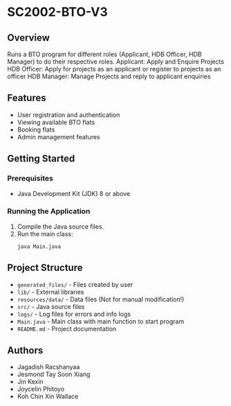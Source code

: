 # SC2002-BTO-V3

## Overview

Runs a BTO program for different roles (Applicant, HDB Officer, HDB Manager) to do their respective roles.
Applicant: Apply and Enquire Projects
HDB Officer: Apply for projects as an applicant or register to projects as an officer
HDB Manager: Manage Projects and reply to applicant enquiries

## Features

- User registration and authentication
- Viewing available BTO flats
- Booking flats
- Admin management features

## Getting Started

### Prerequisites

- Java Development Kit (JDK) 8 or above

### Running the Application

1. Compile the Java source files.
2. Run the main class:
   ```
   java Main.java
   ```

## Project Structure

- `generated_files/` - Files created by user
- `lib/` - External libraries
- `resources/data/` - Data files (Not for manual modification!)
- `src/` - Java source files
- `logs/` - Log files for errors and info logs
- `Main.java` - Main class with main function to start program
- `README.md` - Project documentation

## Authors

- Jagadish Racshanyaa
- Jesmond Tay Soon Xiang
- Jin Kexin
- Joycelin Phitoyo
- Koh Chin Xin Wallace